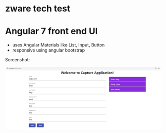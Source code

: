 # zware tech test

# Angular 7 front end UI

*   uses Angular Materials like List, Input, Button
*   responsive using angular bootstrap

Screenshot:

![Screenshot](Screenshot.PNG)